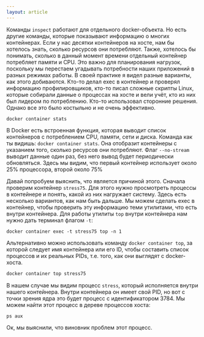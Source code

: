 ```yaml
---
layout: article
---
```

Команды `inspect` работают для отдельного docker-объекта. Но есть другие команды, которые показывают информацию о многих контейнерах. Если у нас десятки контейнеров на хосте, нам бы хотелось знать, сколько ресурсов они потребляют. Также, хотелось бы понимать, сколько в данный момент времени отдельный контейнер потребляет памяти и CPU. Это важно для планирования нагрузок, поскольку мы перестаем угадывать потребности наших приложений в разных режимах работы. В своей практике я видел разные варианты, как этого добиваются. Кто-то делал exec в контейнер и проверял информацию профилировщиков, кто-то писал сложные скрипты Linux, которые собирали данные о процессах на хосте и вели учёт, кто из них был лидером по потреблению. Кто-то использовал сторонние решения. Однако все это было костыльно и не очень эффективно.

```
docker container stats
```

В Docker есть встроенная функция, которая выводит список контейнеров с потреблением CPU, памяти, сети и диска. Команда как ты видишь: `docker container stats`. Она отобразит контейнеры с указанием того, сколько ресурсов они потребляют. Флаг `--no-stream` выводит данные один раз, без него вывод будет периодически обновляться. Здесь мы видим, что первый контейнер использует около 25% процессора, второй около 75%

Давай попробуем выяснить, что является причиной этого. Сначала проверим контейнер `stress75`. Для этого нужно просмотреть процессы в контейнере и понять, какой из них нагружает систему. Здесь есть несколько вариантов, как нам быть дальше. Мы можем сделать exec в контейнер, чтобы проверить эту информацию теми утилитами, что есть внутри контейнера. Для работы утилиты `top` внутри контейнера нам нужно дать терминал флагом `-t`:

```
docker container exec -t stress75 top -n 1
```

Альтернативно можно использовать команду `docker container top`, за которой следует имя контейнера или его ID, чтобы составить список процессов и их реальных PIDs, т.е. того, как они выглядят с docker-хоста. 

```groovy
docker container top stress75    
```

В нашем случае мы видим процесс `stress`, который исполняется внутри нашего контейнера. Внутри контейнера он имеет свой PID, но вот с точки зрения ядра это будет процесс с идентификатором 3784. Мы можем найти этот процесс в дереве процессов хоста:

```
ps aux
```

Ок, мы выяснили, что виновник проблем этот процесс.
